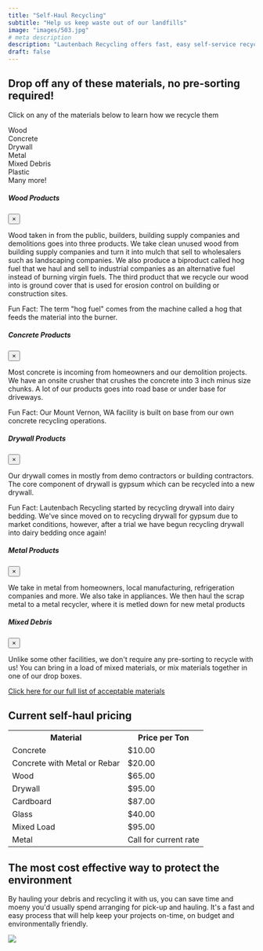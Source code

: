 ```yaml
---
title: "Self-Haul Recycling"
subtitle: "Help us keep waste out of our landfills"
image: "images/503.jpg"
# meta description
description: "Lautenbach Recycling offers fast, easy self-service recycling."
draft: false
---
```


## Drop off any of these materials, no pre-sorting required!

Click on any of the materials below to learn how we recycle them

<div class="container">
    <div class="row">
        <div class="col-sm">
        <a data-toggle="modal" data-target="#woodModal"> <i class="fas fa-recycle"></i> Wood</a> <br>
        <a data-toggle="modal" data-target="#concreteModal"><i class="fas fa-recycle"></i> Concrete</a> <br>
        <a data-toggle="modal" data-target="#drywallModal"><i class="fas fa-recycle"></i> Drywall</a><br>
        </div>
        <div class="col-sm">
            <a data-toggle="modal" data-target="#metalModal"><i class="fas fa-recycle"></i> Metal</a> <br>
            <a data-toggle="modal" data-target="#mixedModal"><i class="fas fa-recycle"></i> Mixed Debris</a><br>
            <a data-toggle="modal" data-target="#plasticModal"><i class="fas fa-recycle"></i> Plastic</a> <br>
            <i class="fas fa-recycle"></i> Many more!<br>
        </div>
    </div>
</div>

<!-- #woodModal -->
<div class="modal fade" id="woodModal" tabindex="-1" role="dialog" aria-labelledby="woodModalLabel" aria-hidden="true">
    <div class="modal-dialog" role="document">
        <div class="modal-content">
            <div class="modal-header">
                <h5 class="modal-title" id="woodModalLabel">Wood Products </h5>
                <button type="button" class="close" data-dismiss="modal" aria-label="Close">
                    <span aria-hidden="true">&times;</span>
                </button>
            </div>
            <div class="modal-body">
                <p>
                     	Wood taken in from the public, builders, building supply companies and demolitions goes into three products. We take clean unused wood from building supply companies and turn it into mulch that sell to wholesalers such as landscaping companies. We also produce a biproduct called hog fuel that we haul and sell to industrial companies as an alternative fuel instead of burning virgin fuels. The third product that we recycle our wood into is ground cover that is used for erosion control on building or construction sites. 
                </p>
                <p>
                    Fun Fact: The term "hog fuel" comes from the machine called a hog that feeds the material into the burner.
            </div>
        </div>
    </div>
</div>

<!-- #concreteModal -->

<div class="modal fade" id="concreteModal" tabindex="-1" role="dialog" aria-labelledby="concreteModalLabel" aria-hidden="true">
    <div class="modal-dialog" role="document">
        <div class="modal-content">
            <div class="modal-header">
                <h5 class="modal-title" id="concreteModalLabel">Concrete Products </h5>
                <button type="button" class="close" data-dismiss="modal" aria-label="Close">
                    <span aria-hidden="true">&times;</span>
                </button>
            </div>
            <div class="modal-body">
                <p>
                     	 	Most concrete is incoming from homeowners and our demolition projects. We have an onsite crusher that crushes the concrete into 3 inch minus size chunks. A lot of our products goes into road base or under base for driveways. 
                </p>
                <p>
                    Fun Fact: Our Mount Vernon, WA facility is built on base from our own concrete recycling operations.
            </div>
        </div>
    </div>
</div>

<!-- #drywallModal -->

<div class="modal fade" id="drywallModal" tabindex="-1" role="dialog" aria-labelledby="drywallModalLabel" aria-hidden="true">
    <div class="modal-dialog" role="document">
        <div class="modal-content">
            <div class="modal-header">
                <h5 class="modal-title" id="drywallModalLabel">Drywall Products </h5>
                <button type="button" class="close" data-dismiss="modal" arial-label="Close">
                    <span aria-hidden=true">&times;</span>
                </button>
            </div>
                <div class="modal-body">
                <p>
                    Our drywall comes in mostly from demo contractors or building contractors. The core component of drywall is gypsum which can be recycled into a new drywall.
                </p>
                <p>
                    Fun Fact: Lautenbach Recycling started by recycling drywall into dairy bedding. We've since moved on to recycling drywall for gypsum due to market conditions, however, after a trial we have begun recycling drywall into dairy bedding once again!
                </p>
                </div>
        </div>
    </div>
</div> 

<!-- #metalModal -->
<div class="modal fade" id="metalModal" tabindex="-1" role="dialog" aria-labelledby="metalModalLabel" aria-hidden="true">
    <div class="modal-dialog" role="document">
        <div class="modal-content">
            <div class="modal-header">
                <h5 class="modal-title" id="metalModalLabel">Metal Products </h5>
                <button type="button" class="close" data-dismiss="modal" aria-label="Close">
                    <span aria-hidden="true">&times;</span>
                </buitton>
            </div>
            <div class="modal-body">
                <p>
                    We take in metal from homeowners, local manufacturing, refrigeration companies and more. We also take in appliances. We then haul the scrap metal to a metal recycler, where it is metled down for new metal products
                </p>
            </div>
        </div>
    </div>
</div>

<!-- #mixedModal -->
<div class="modal fade" id="mixedModal" tabindex="-1" role="dialog" aria-labelledby="mixedModelLabel" aria-hidden="true">
    <div class="modal-dialog" role="document">
        <div class="modal-content">
            <div class="modal-header">
                <h5 class="modal-title" id="mixedModalLabel">Mixed Debris </h5>
                <button type="button" class="close" data-dismiss="modal" aria-label="Close">
                    <span aria-hidden="true">&times;</span>
                </button>
            </div>
            <div class="modal-body">
                <p>
                    Unlike some other facilities, we don't require any pre-sorting to recycle with us!
                    You can bring in a load of mixed materials, or mix materials together in one of our drop boxes.
                </p>
            </div>
        </div>
    </div>
</div>

[Click here for our full list of acceptable materials](acceptable-materials)

## Current self-haul pricing

<div class="container">
    <div class="row">
        <div class="col">
            <table>
                <tr>
                    <th>Material</th>
                    <th>Price per Ton</th>
                </tr>
                <tr>
                    <td>Concrete</td>
                    <td>$10.00</td>
                </tr>
                <tr>
                    <td>Concrete with Metal or Rebar</td>
                    <td>$20.00</td>
                </tr>    
                <tr>
                    <td>Wood</td>
                    <td>$65.00</td>
                </tr>
                <tr>    
                    <td>Drywall</td>
                    <td>$95.00</td>
                </tr>
                <tr>    
                    <td>Cardboard</td>
                    <td>$87.00</td>
                </tr>
                <tr>    
                    <td>Glass</td>
                    <td>$40.00</td>
                </tr>
                <tr>    
                    <td>Mixed Load</td>
                    <td>$95.00</td>
                </tr>
                <tr>    
                    <td>Metal</td>
                    <td>Call for current rate</td>
                </tr>
            </table>
        </div>
    </div>
</div>

<div class="container">
    <div class="row">
        <div class="col-lg-6">
            <h2>The most cost effective way to protect the environment</h2>
            <p>
                By hauling your debris and recycling it with us, you can save time and moeny you'd usually spend arranging for pick-up and hauling. It's a fast and easy process that will help keep your projects on-time, on budget and environmentally friendly.
            </p>
        </div>
        <div class="col-lg-6">
            <img class="img-fluid" src="../images/protect-nature.svg">
        </div>
    </div>
</div>